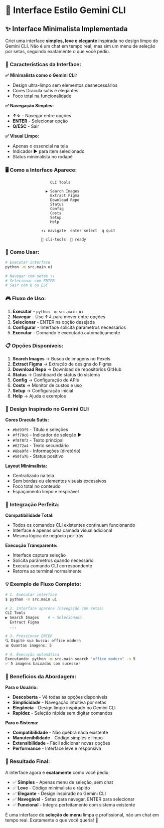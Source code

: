 # 🎨 Interface Estilo Gemini CLI

## ✨ Interface Minimalista Implementada

Criei uma interface **simples, leve e elegante** inspirada no design limpo do Gemini CLI. Não é um chat em tempo real, mas sim um menu de seleção por setas, seguindo exatamente o que você pediu.

### 🎯 **Características da Interface:**

**✅ Minimalista como o Gemini CLI:**
- Design ultra-limpo sem elementos desnecessários
- Cores Dracula sutis e elegantes
- Foco total na funcionalidade

**✅ Navegação Simples:**
- **↑↓** - Navegar entre opções
- **ENTER** - Selecionar opção
- **Q/ESC** - Sair

**✅ Visual Limpo:**
- Apenas o essencial na tela
- Indicador ▶ para item selecionado
- Status minimalista no rodapé

### 🖥️ **Como a Interface Aparece:**

```
                    CLI Tools

                  ▶ Search Images
                    Extract Figma
                    Download Repo
                    Status
                    Config
                    Costs
                    Setup
                    Help

                ↑↓ navigate  enter select  q quit

                📁 cli-tools  🤖 ready
```

### 🚀 **Como Usar:**

```bash
# Executar interface
python -m src.main ui

# Navegar com setas ↑↓
# Selecionar com ENTER
# Sair com Q ou ESC
```

### 🎮 **Fluxo de Uso:**

1. **Executar** - `python -m src.main ui`
2. **Navegar** - Use ↑↓ para mover entre opções
3. **Selecionar** - ENTER na opção desejada
4. **Configurar** - Interface solicita parâmetros necessários
5. **Executar** - Comando é executado automaticamente

### 📋 **Opções Disponíveis:**

1. **Search Images** → Busca de imagens no Pexels
2. **Extract Figma** → Extração de designs do Figma  
3. **Download Repo** → Download de repositórios GitHub
4. **Status** → Dashboard de status do sistema
5. **Config** → Configuração de APIs
6. **Costs** → Monitor de custos e uso
7. **Setup** → Configuração inicial
8. **Help** → Ajuda e exemplos

### 🎨 **Design Inspirado no Gemini CLI:**

**Cores Dracula Sutis:**
- `#bd93f9` - Título e seleções
- `#ff79c6` - Indicador de seleção ▶
- `#f8f8f2` - Texto principal
- `#6272a4` - Texto secundário
- `#8be9fd` - Informações (diretório)
- `#50fa7b` - Status positivo

**Layout Minimalista:**
- Centralizado na tela
- Sem bordas ou elementos visuais excessivos
- Foco total no conteúdo
- Espaçamento limpo e respirável

### 🔧 **Integração Perfeita:**

**Compatibilidade Total:**
- Todos os comandos CLI existentes continuam funcionando
- Interface é apenas uma camada visual adicional
- Mesma lógica de negócio por trás

**Execução Transparente:**
- Interface captura seleção
- Solicita parâmetros quando necessário
- Executa comando CLI correspondente
- Retorna ao terminal normalmente

### 💡 **Exemplo de Fluxo Completo:**

```bash
# 1. Executar interface
$ python -m src.main ui

# 2. Interface aparece (navegação com setas)
CLI Tools
▶ Search Images    # ← Selecionado
  Extract Figma
  ...

# 3. Pressionar ENTER
🔍 Digite sua busca: office modern
📊 Quantas imagens: 5

# 4. Execução automática
Executando: python -m src.main search "office modern" -n 5
✅ 5 imagens baixadas com sucesso!
```

### 🎯 **Benefícios da Abordagem:**

**Para o Usuário:**
- **Descoberta** - Vê todas as opções disponíveis
- **Simplicidade** - Navegação intuitiva por setas
- **Elegância** - Design limpo inspirado no Gemini CLI
- **Rapidez** - Seleção rápida sem digitar comandos

**Para o Sistema:**
- **Compatibilidade** - Não quebra nada existente
- **Manutenibilidade** - Código simples e limpo
- **Extensibilidade** - Fácil adicionar novas opções
- **Performance** - Interface leve e responsiva

### 🚀 **Resultado Final:**

A interface agora é **exatamente** como você pediu:
- ✅ **Simples** - Apenas menu de seleção, sem chat
- ✅ **Leve** - Código minimalista e rápido
- ✅ **Elegante** - Design inspirado no Gemini CLI
- ✅ **Navegável** - Setas para navegar, ENTER para selecionar
- ✅ **Funcional** - Integra perfeitamente com sistema existente

É uma interface de **seleção de menu** limpa e profissional, não um chat em tempo real. Exatamente o que você queria! 🎉
